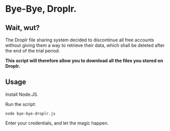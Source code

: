 # Bye-Bye, Droplr.

## Wait, wut?

The Droplr file sharing system decided to discontinue all free accounts without giving them a way to retrieve their data, which shall be deleted after the end of the trial period.

**This script will therefore allow you to download all the files you stored on Droplr.**

## Usage

Install Node.JS.

Run the script:

	node bye-bye-droplr.js

Enter your credentials, and let the magic happen.